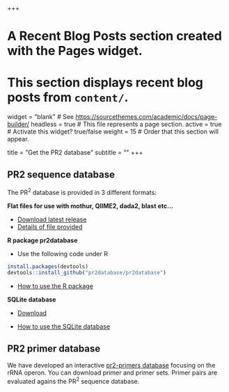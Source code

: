+++
# A Recent Blog Posts section created with the Pages widget.
# This section displays recent blog posts from `content/`.

widget = "blank"  # See https://sourcethemes.com/academic/docs/page-builder/
headless = true  # This file represents a page section.
active = true  # Activate this widget? true/false
weight = 15  # Order that this section will appear.

title = "Get the PR2 database"
subtitle = ""
+++
## PR2 sequence database
The PR<sup>2</sup> database is provided in 3 different formats:  

**Flat files for use with mothur, QIIME2, dada2, blast etc...**   

* [Download latest release](https://github.com/pr2database/pr2database/releases)
* [Details of file provided](./documentation/pr2-files/)

**R package pr2database**  

* Use the following code under R
``` r
install.packages(devtools)
devtools::install_github("pr2database/pr2database")
```
* [How to use the R package](https://pr2database.github.io/pr2database/articles/pr2database.html)

**SQLite database**

* [Download](https://github.com/pr2database/pr2database/releases)

* [How to use the SQLite database](./documentation/pr2-sqlite/)

## PR2 primer database
We have developed an interactive [pr2-primers database](https://app.pr2-primers.org/) focusing on the rRNA operon.  You can download primer and primer sets.  Primer pairs are evaluated agains the PR<sup>2</sup> sequence database.



